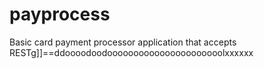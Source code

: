 # payprocess
Basic card payment processor application that accepts RESTg]]==ddoooodoodoooooooooooooooooooooolxxxxxx
